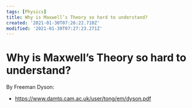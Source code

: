 ```yaml
---
tags: [Physics]
title: Why is Maxwell’s Theory so hard to understand?
created: '2021-01-30T07:26:22.710Z'
modified: '2021-01-30T07:27:23.271Z'
---
```


# Why is Maxwell’s Theory so hard to understand?

By Freeman Dyson:
* https://www.damtp.cam.ac.uk/user/tong/em/dyson.pdf



